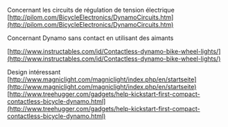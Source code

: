 Concernant les circuits de régulation de tension électrique
[http://pilom.com/BicycleElectronics/DynamoCircuits.htm](http://pilom.com/BicycleElectronics/DynamoCircuits.htm)

Concernant Dynamo sans contact en utilisant des aimants 

[http://www.instructables.com/id/Contactless-dynamo-bike-wheel-lights/](http://www.instructables.com/id/Contactless-dynamo-bike-wheel-lights/)

Design intéressant 
[http://www.magniclight.com/magniclight/index.php/en/startseite](http://www.magniclight.com/magniclight/index.php/en/startseite)
[http://www.treehugger.com/gadgets/help-kickstart-first-compact-contactless-bicycle-dynamo.html](http://www.treehugger.com/gadgets/help-kickstart-first-compact-contactless-bicycle-dynamo.html)